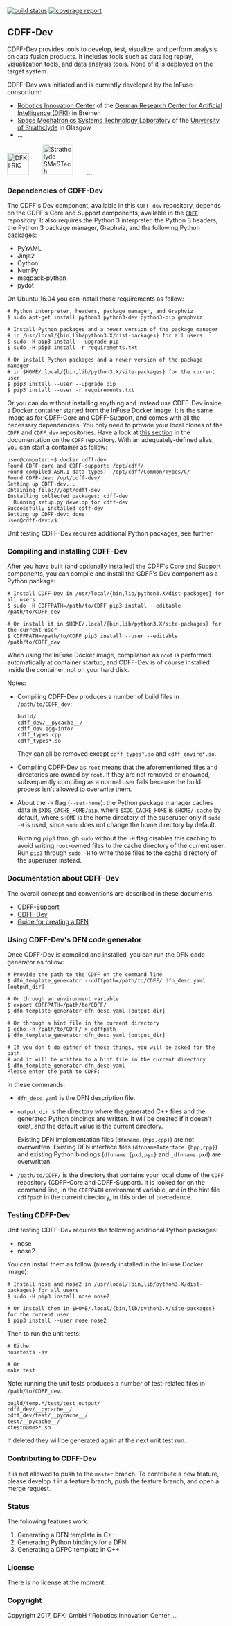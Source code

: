 [![build status](
https://gitlab.spaceapplications.com/InFuse/CDFF_dev/badges/master/build.svg)](
https://gitlab.spaceapplications.com/InFuse/CDFF_dev)
[![coverage report](
https://gitlab.spaceapplications.com/InFuse/CDFF_dev/badges/master/coverage.svg)](
https://gitlab.spaceapplications.com/InFuse/CDFF_dev)

## CDFF-Dev

CDFF-Dev provides tools to develop, test, visualize, and perform analysis on data fusion products. It includes tools such as data log replay, visualization tools, and data analysis tools. None of it is deployed on the target system.

CDFF-Dev was initiated and is currently developed by the InFuse consortium:
* [Robotics Innovation Center](http://robotik.dfki-bremen.de/en/startpage.html)
  of the [German Research Center for Artificial Intelligence (DFKI)](http://www.dfki.de)
  in Bremen
* [Space Mechatronics Systems Technology Laboratory](https://www.strath.ac.uk/engineering/designmanufactureengineeringmanagement/thespacemechatronicsystemstechnologylaboratory/) of the [University of Strathclyde](https://www.strath.ac.uk/) in Glasgow
* ...

<img src="https://www.dfki.de/web/presse/bildmaterial/dfki-logo-e-schrift.jpg" alt="DFKI RIC" height="50px" />&emsp;&emsp;
<img src="doc/static/strathclyde.jpg" alt="Strathclyde SMeSTech" height="70px" />&emsp;&emsp;
...

### Dependencies of CDFF-Dev

The CDFF's Dev component, available in this `CDFF_dev` repository, depends on the CDFF's Core and Support components, available in the [`CDFF`](https://gitlab.spaceapplications.com/InFuse/CDFF) repository. It also requires the Python 3 interpreter, the Python 3 headers, the Python 3 package manager, Graphviz, and the following Python packages:

* PyYAML
* Jinja2
* Cython
* NumPy
* msgpack-python
* pydot

On Ubuntu 16.04 you can install those requirements as follow:

```
# Python interpreter, headers, package manager, and Graphviz
$ sudo apt-get install python3 python3-dev python3-pip graphviz

# Install Python packages and a newer version of the package manager
# in /usr/local/{bin,lib/python3.X/dist-packages} for all users
$ sudo -H pip3 install --upgrade pip
$ sudo -H pip3 install -r requirements.txt

# Or install Python packages and a newer version of the package manager
# in $HOME/.local/{bin,lib/python3.X/site-packages} for the current user
$ pip3 install --user --upgrade pip
$ pip3 install --user -r requirements.txt
```

Or you can do without installing anything and instead use CDFF-Dev inside a Docker container started from the InFuse Docker image. It is the same image as for CDFF-Core and CDFF-Support, and comes with all the necessary dependencies. You only need to provide your local clones of the `CDFF` and `CDFF_dev` repositories. Have a look at [this section](https://gitlab.spaceapplications.com/InFuse/CDFF/blob/master/External/Readme.md#usage) in the documentation on the `CDFF` repository. With an adequately-defined alias, you can start a container as follow:

```
user@computer:~$ docker cdff-dev
Found CDFF-core and CDFF-support: /opt/cdff/
Found compiled ASN.1 data types:  /opt/cdff/Common/Types/C/
Found CDFF-dev: /opt/cdff-dev/
Setting up CDFF-dev... 
Obtaining file:///opt/cdff-dev
Installing collected packages: cdff-dev
  Running setup.py develop for cdff-dev
Successfully installed cdff-dev
Setting up CDFF-dev: done
user@cdff-dev:/$ 
```

Unit testing CDFF-Dev requires additional Python packages, see further.

### Compiling and installing CDFF-Dev

After you have built (and optionally installed) the CDFF's Core and Support components, you can compile and install the CDFF's Dev component as a Python package:

```
# Install CDFF-Dev in /usr/local/{bin,lib/python3.X/dist-packages} for all users
$ sudo -H CDFFPATH=/path/to/CDFF pip3 install --editable /path/to/CDFF_dev

# Or install it in $HOME/.local/{bin,lib/python3.X/site-packages} for the current user
$ CDFFPATH=/path/to/CDFF pip3 install --user --editable /path/to/CDFF_dev
```

When using the InFuse Docker image, compilation as `root` is performed automatically at container startup, and CDFF-Dev is of course installed inside the container, not on your hard disk.

Notes:

* Compiling CDFF-Dev produces a number of build files in `/path/to/CDFF_dev`:

    ```
    build/
    cdff_dev/__pycache__/
    cdff_dev.egg-info/
    cdff_types.cpp
    cdff_types*.so
    ```

    They can all be removed except `cdff_types*.so` and `cdff_envire*.so`.

* Compiling CDFF-Dev as `root` means that the aforementioned files and directories are owned by `root`. If they are not removed or chowned, subsequently compiling as a normal user fails because the build process isn't allowed to overwrite them.

* About the `-H` flag (`--set-home`): the Python package manager caches data in `$XDG_CACHE_HOME/pip`, where `$XDG_CACHE_HOME` is `$HOME/.cache` by default, where `$HOME` is the home directory of the superuser only if `sudo -H` is used, since `sudo` does not change the home directory by default.

    Running `pip3` through `sudo` without the `-H` flag disables this caching to avoid writing `root`-owned files to the cache directory of the current user. Run `pip3` through `sudo -H` to write those files to the cache directory of the superuser instead.

### Documentation about CDFF-Dev

The overall concept and conventions are described in these documents:

* [CDFF-Support](https://drive.google.com/open?id=1BzKnNrRw6yIFllrITiEGZXD8awtsmvNslqRuB4j29mw)
* [CDFF-Dev](https://drive.google.com/open?id=1yz_w7Eut6Rtg0d4I6R4mze2G8Oip4agyqrTDlKVgC6g)
* [Guide for creating a DFN](https://drive.google.com/open?id=1hFTRKgJNN3n_brT3aajMA03AR_jQ2eCo-ZM33ggY5cE)

### Using CDFF-Dev's DFN code generator

Once CDFF-Dev is compiled and installed, you can run the DFN code generator as follow:

```
# Provide the path to the CDFF on the command line
$ dfn_template_generator --cdffpath=/path/to/CDFF/ dfn_desc.yaml [output_dir]

# Or through an environment variable
$ export CDFFPATH=/path/to/CDFF/
$ dfn_template_generator dfn_desc.yaml [output_dir]

# Or through a hint file in the current directory
$ echo -n /path/to/CDFF/ > cdffpath
$ dfn_template_generator dfn_desc.yaml [output_dir]

# If you don't do either of those things, you will be asked for the path
# and it will be written to a hint file in the current directory
$ dfn_template_generator dfn_desc.yaml
Please enter the path to CDFF:
```

In these commands:

* `dfn_desc.yaml` is the DFN description file.

* `output_dir` is the directory where the generated C++ files and the generated Python bindings are written. It will be created if it doesn't exist, and the default value is the current directory.

    Existing DFN implementation files (`dfnname.{hpp,cpp}`) are not overwritten. Existing DFN interface files (`dfnnameInterface.{hpp,cpp}`) and existing Python bindings (`dfnname.{pxd,pyx}` and `_dfnname.pxd`) are overwritten.

* `/path/to/CDFF/` is the directory that contains your local clone of the `CDFF` repository (CDFF-Core and CDFF-Support). It is looked for on the command line, in the `CDFFPATH` environment variable, and in the hint file `cdffpath` in the current directory, in this order of precedence.

### Testing CDFF-Dev

Unit testing CDFF-Dev requires the following additional Python packages:

* nose
* nose2

You can install them as follow (already installed in the InFuse Docker image):

```
# Install nose and nose2 in /usr/local/{bin,lib/python3.X/dist-packages} for all users
$ sudo -H pip3 install nose nose2

# Or install them in $HOME/.local/{bin,lib/python3.X/site-packages} for the current user
$ pip3 install --user nose nose2
```

Then to run the unit tests:

```
# Either
nosetests -sv

# Or
make test
```

Note: running the unit tests produces a number of test-related files in `/path/to/CDFF_dev`:

```
build/temp.*/test/test_output/
cdff_dev/__pycache__/
cdff_dev/test/__pycache__/
test/__pycache__/
<testname>*.so
```

If deleted they will be generated again at the next unit test run.

### Contributing to CDFF-Dev

It is not allowed to push to the `master` branch. To contribute a new feature, please develop it in a feature branch, push the feature branch, and open a merge request.

### Status

The following features work:

1. Generating a DFN template in C++
2. Generating Python bindings for a DFN
3. Generating a DFPC template in C++

### License

There is no license at the moment.

### Copyright

Copyright 2017, DFKI GmbH / Robotics Innovation Center, ...
